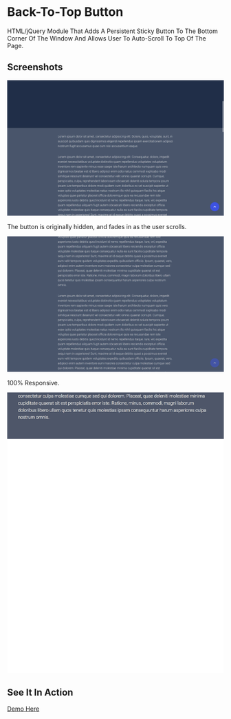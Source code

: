 Back-To-Top Button
==================

HTML/jQuery Module That Adds A Persistent Sticky Button To The Bottom Corner Of The Window And Allows User To Auto-Scroll To Top Of The Page.

Screenshots
----------------

![alt text](https://raw.githubusercontent.com/mattdanielbrown/back-to-top/master/_docs/ScreenShot1.png "Back-To-Top Screenshot 1")

The button is originally hidden, and fades in as the user scrolls.

![alt text](https://raw.githubusercontent.com/mattdanielbrown/back-to-top/master/_docs/ScreenShot2.png "Back-To-Top Screenshot 2")

100% Responsive.

![alt text](https://raw.githubusercontent.com/mattdanielbrown/back-to-top/master/_docs/backtotop-mobile.jpg "Back-To-Top Screenshot 3 (mobile size)")

See It In Action
----------------

[Demo Here](https://matthewdanielbrown.com/portfolio-demos/back-to-top)
